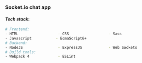 ### Socket.io chat app


#### *Tech stack*:

``` bash
# Frontend:
- HTML                  - CSS                  - Sass  
- Javascript           - EcmaScript6+
# Backend: 
- NodeJS                - ExpressJS            - Web Sockets
# Build tools:         
- Webpack 4             - ESLint
``` 
